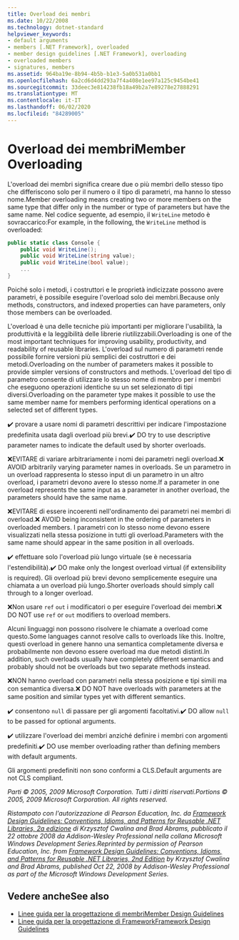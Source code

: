 ```yaml
---
title: Overload dei membri
ms.date: 10/22/2008
ms.technology: dotnet-standard
helpviewer_keywords:
- default arguments
- members [.NET Framework], overloaded
- member design guidelines [.NET Framework], overloading
- overloaded members
- signatures, members
ms.assetid: 964ba19e-8b94-4b5b-b1e3-5a0b531a0bb1
ms.openlocfilehash: 6a2cd6d4dd293a7f4a408e1ee97a125c9454be41
ms.sourcegitcommit: 33deec3e814238fb18a49b2a7e89278e27888291
ms.translationtype: MT
ms.contentlocale: it-IT
ms.lasthandoff: 06/02/2020
ms.locfileid: "84289005"
---
```

# <a name="member-overloading"></a><span data-ttu-id="39c36-102">Overload dei membri</span><span class="sxs-lookup"><span data-stu-id="39c36-102">Member Overloading</span></span>
<span data-ttu-id="39c36-103">L'overload dei membri significa creare due o più membri dello stesso tipo che differiscono solo per il numero o il tipo di parametri, ma hanno lo stesso nome.</span><span class="sxs-lookup"><span data-stu-id="39c36-103">Member overloading means creating two or more members on the same type that differ only in the number or type of parameters but have the same name.</span></span> <span data-ttu-id="39c36-104">Nel codice seguente, ad esempio, il `WriteLine` metodo è sovraccarico:</span><span class="sxs-lookup"><span data-stu-id="39c36-104">For example, in the following, the `WriteLine` method is overloaded:</span></span>

```csharp
public static class Console {
    public void WriteLine();
    public void WriteLine(string value);
    public void WriteLine(bool value);
    ...
}
```

 <span data-ttu-id="39c36-105">Poiché solo i metodi, i costruttori e le proprietà indicizzate possono avere parametri, è possibile eseguire l'overload solo dei membri.</span><span class="sxs-lookup"><span data-stu-id="39c36-105">Because only methods, constructors, and indexed properties can have parameters, only those members can be overloaded.</span></span>

 <span data-ttu-id="39c36-106">L'overload è una delle tecniche più importanti per migliorare l'usabilità, la produttività e la leggibilità delle librerie riutilizzabili.</span><span class="sxs-lookup"><span data-stu-id="39c36-106">Overloading is one of the most important techniques for improving usability, productivity, and readability of reusable libraries.</span></span> <span data-ttu-id="39c36-107">L'overload sul numero di parametri rende possibile fornire versioni più semplici dei costruttori e dei metodi.</span><span class="sxs-lookup"><span data-stu-id="39c36-107">Overloading on the number of parameters makes it possible to provide simpler versions of constructors and methods.</span></span> <span data-ttu-id="39c36-108">L'overload del tipo di parametro consente di utilizzare lo stesso nome di membro per i membri che eseguono operazioni identiche su un set selezionato di tipi diversi.</span><span class="sxs-lookup"><span data-stu-id="39c36-108">Overloading on the parameter type makes it possible to use the same member name for members performing identical operations on a selected set of different types.</span></span>

 <span data-ttu-id="39c36-109">✔️ provare a usare nomi di parametri descrittivi per indicare l'impostazione predefinita usata dagli overload più brevi.</span><span class="sxs-lookup"><span data-stu-id="39c36-109">✔️ DO try to use descriptive parameter names to indicate the default used by shorter overloads.</span></span>

 <span data-ttu-id="39c36-110">❌EVITARE di variare arbitrariamente i nomi dei parametri negli overload.</span><span class="sxs-lookup"><span data-stu-id="39c36-110">❌ AVOID arbitrarily varying parameter names in overloads.</span></span> <span data-ttu-id="39c36-111">Se un parametro in un overload rappresenta lo stesso input di un parametro in un altro overload, i parametri devono avere lo stesso nome.</span><span class="sxs-lookup"><span data-stu-id="39c36-111">If a parameter in one overload represents the same input as a parameter in another overload, the parameters should have the same name.</span></span>

 <span data-ttu-id="39c36-112">❌EVITARE di essere incoerenti nell'ordinamento dei parametri nei membri di overload.</span><span class="sxs-lookup"><span data-stu-id="39c36-112">❌ AVOID being inconsistent in the ordering of parameters in overloaded members.</span></span> <span data-ttu-id="39c36-113">I parametri con lo stesso nome devono essere visualizzati nella stessa posizione in tutti gli overload.</span><span class="sxs-lookup"><span data-stu-id="39c36-113">Parameters with the same name should appear in the same position in all overloads.</span></span>

 <span data-ttu-id="39c36-114">✔️ effettuare solo l'overload più lungo virtuale (se è necessaria l'estendibilità).</span><span class="sxs-lookup"><span data-stu-id="39c36-114">✔️ DO make only the longest overload virtual (if extensibility is required).</span></span> <span data-ttu-id="39c36-115">Gli overload più brevi devono semplicemente eseguire una chiamata a un overload più lungo.</span><span class="sxs-lookup"><span data-stu-id="39c36-115">Shorter overloads should simply call through to a longer overload.</span></span>

 <span data-ttu-id="39c36-116">❌Non usare `ref` `out` i modificatori o per eseguire l'overload dei membri.</span><span class="sxs-lookup"><span data-stu-id="39c36-116">❌ DO NOT use `ref` or `out` modifiers to overload members.</span></span>

 <span data-ttu-id="39c36-117">Alcuni linguaggi non possono risolvere le chiamate a overload come questo.</span><span class="sxs-lookup"><span data-stu-id="39c36-117">Some languages cannot resolve calls to overloads like this.</span></span> <span data-ttu-id="39c36-118">Inoltre, questi overload in genere hanno una semantica completamente diversa e probabilmente non devono essere overload ma due metodi distinti.</span><span class="sxs-lookup"><span data-stu-id="39c36-118">In addition, such overloads usually have completely different semantics and probably should not be overloads but two separate methods instead.</span></span>

 <span data-ttu-id="39c36-119">❌NON hanno overload con parametri nella stessa posizione e tipi simili ma con semantica diversa.</span><span class="sxs-lookup"><span data-stu-id="39c36-119">❌ DO NOT have overloads with parameters at the same position and similar types yet with different semantics.</span></span>

 <span data-ttu-id="39c36-120">✔️ consentono `null` di passare per gli argomenti facoltativi.</span><span class="sxs-lookup"><span data-stu-id="39c36-120">✔️ DO  allow `null` to be passed for optional arguments.</span></span>

 <span data-ttu-id="39c36-121">✔️ utilizzare l'overload dei membri anziché definire i membri con argomenti predefiniti.</span><span class="sxs-lookup"><span data-stu-id="39c36-121">✔️ DO use member overloading rather than defining members with default arguments.</span></span>

 <span data-ttu-id="39c36-122">Gli argomenti predefiniti non sono conformi a CLS.</span><span class="sxs-lookup"><span data-stu-id="39c36-122">Default arguments are not CLS compliant.</span></span>

 <span data-ttu-id="39c36-123">*Parti © 2005, 2009 Microsoft Corporation. Tutti i diritti riservati.*</span><span class="sxs-lookup"><span data-stu-id="39c36-123">*Portions © 2005, 2009 Microsoft Corporation. All rights reserved.*</span></span>

 <span data-ttu-id="39c36-124">*Ristampato con l'autorizzazione di Pearson Education, Inc. da [Framework Design Guidelines: Conventions, Idioms, and Patterns for Reusable .NET Libraries, 2a edizione](https://www.informit.com/store/framework-design-guidelines-conventions-idioms-and-9780321545619) di Krzysztof Cwalina and Brad Abrams, pubblicato il 22 ottobre 2008 da Addison-Wesley Professional nella collana Microsoft Windows Development Series.*</span><span class="sxs-lookup"><span data-stu-id="39c36-124">*Reprinted by permission of Pearson Education, Inc. from [Framework Design Guidelines: Conventions, Idioms, and Patterns for Reusable .NET Libraries, 2nd Edition](https://www.informit.com/store/framework-design-guidelines-conventions-idioms-and-9780321545619) by Krzysztof Cwalina and Brad Abrams, published Oct 22, 2008 by Addison-Wesley Professional as part of the Microsoft Windows Development Series.*</span></span>

## <a name="see-also"></a><span data-ttu-id="39c36-125">Vedere anche</span><span class="sxs-lookup"><span data-stu-id="39c36-125">See also</span></span>

- [<span data-ttu-id="39c36-126">Linee guida per la progettazione di membri</span><span class="sxs-lookup"><span data-stu-id="39c36-126">Member Design Guidelines</span></span>](member.md)
- [<span data-ttu-id="39c36-127">Linee guida per la progettazione di Framework</span><span class="sxs-lookup"><span data-stu-id="39c36-127">Framework Design Guidelines</span></span>](index.md)
